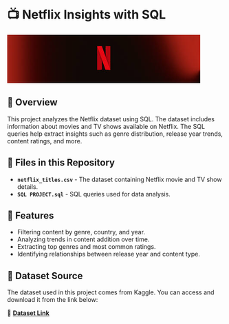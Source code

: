 # 📺 Netflix Insights with SQL 
![Netflix Project Banner](https://github.com/saipradeep16/Netflix_Project_SQL/blob/main/netflix%20logo.jpg)
## 📌 Overview  
This project analyzes the Netflix dataset using SQL. The dataset includes information about movies and TV shows available on Netflix. The SQL queries help extract insights such as genre distribution, release year trends, content ratings, and more.  

## 📂 Files in this Repository  
- **`netflix_titles.csv`** - The dataset containing Netflix movie and TV show details.  
- **`SQL PROJECT.sql`** - SQL queries used for data analysis.  

## 🚀 Features  
- Filtering content by genre, country, and year.  
- Analyzing trends in content addition over time.  
- Extracting top genres and most common ratings.  
- Identifying relationships between release year and content type.  

## 📜 Dataset Source  
The dataset used in this project comes from Kaggle. You can access and download it from the link below:  

🔗 **[Dataset Link](https://www.kaggle.com/datasets/shivamb/netflix-shows?resource=download)**  





